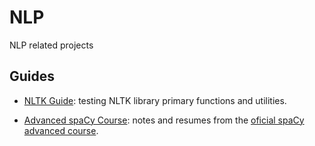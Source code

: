 # NLP
NLP related projects

## Guides

* [NLTK Guide](): testing NLTK library primary functions and utilities.

* [Advanced spaCy Course](https://github.com/Sampayob/NLP/blob/main/Advanced%20NLP%20spaCy.ipynb): notes and resumes from the [oficial spaCy advanced course](https://course.spacy.io/en/).
